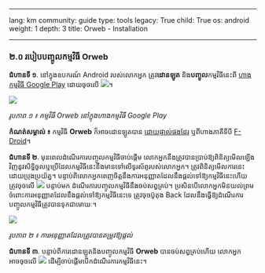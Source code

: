 

---

lang: km
community: guide
type: tools
legacy: True
child: True
os: android
weight: 1
depth: 3
title: Orweb - Installation

---

### ២.០ របៀបបញ្ចូលកម្មវិធី Orweb ###

**ជំហានទី ១**. នៅក្នុងឧបករណ៍ Android របស់លោកអ្នក ត្រូវ**ដោនឡូត** និង**បញ្ចូល**កម្មវិធីនេះពី [ហាងកម្មវិធី Google Play](https://play.google.com/store/apps/details?id=info.guardianproject.browser) ដោយចុចលើ ![](/sbox/screen/orweb-en-1/002.png)។

![](/sbox/screen/orweb-en-1/001.png)

*រូបភាព ១ ៖ កម្មវិធី Orweb នៅក្នុងហាងកម្មវិធី Google Play*

**កំណត់សម្គាល់ ៖** កម្មវិធី **Orweb** ក៏អាចដោនឡូតបាន [ដោយផ្ទាល់ផងដែរ](https://guardianproject.info/releases/orweb-latest.apk) ឬពីហាងភាគីទីបី [F-Droid](https://f-droid.org/repository/browse/?fdfilter=orweb&fdid=info.guardianproject.browser)។

**ជំហានទី ២**. មុនពេលដំណើរការបញ្ចូលកម្មវិធីចាប់ផ្តើម លោកអ្នកនឹងត្រូវបានប្រាប់ឱ្យពិនិត្យមើលឡើងវិញនូវសិទ្ធិចូលឬប្រើដែលកម្មវិធីនេះនឹងមានទៅលើទូរស័ព្ទរបស់លោកអ្នក។ ត្រូវពិនិត្យមើលការនេះដោយប្រុងប្រយ័ត្ន។ បន្ទាប់ពីលោកអ្នកពេញចិត្តនឹងការអនុញ្ញាតដែលនឹងផ្តល់ទៅឱ្យកម្មវិធីនេះហើយ ត្រូវចុចលើ ![](/sbox/screen/orweb-en-1/003.png) បន្ទាប់មក ដំណើរការបញ្ចូលកម្មវិធីនឹងចប់សព្វគ្រប់។ ប្រសិនបើលោកអ្នកមិនយល់ព្រមចំពោះការអនុញ្ញាតដែលនឹងផ្តល់ទៅឱ្យកម្មវិធីនេះទេ ត្រូវចុចប៊ូតុង Back ដែលនឹងធ្វើឱ្យដំណើរការបញ្ចូលកម្មវិធីត្រូវបានទុកជាមោឃៈ។

![](/sbox/screen/orweb-en-1/004.png)

*រូបភាព ២ ៖ ការអនុញ្ញាតដែលត្រូវបានតម្រូវឱ្យផ្តល់*

**ជំហានទី ៣**. បន្ទាប់ពីការដោនឡូតនិងបញ្ចូលកម្មវិធី **Orweb** បានចប់សព្វគ្រប់ហើយ លោកអ្នកអាចចុចលើ ![](/sbox/screen/orweb-en-1/005.png) ដើម្បីចាប់ផ្តើមបើកដំណើរការកម្មវិធីនេះ។

